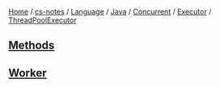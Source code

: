 [Home](https://mengxianbin.github.io) /
[cs-notes](https://mengxianbin.github.io/cs-notes/content) /
[Language](https://mengxianbin.github.io/cs-notes/content/Language) /
[Java](https://mengxianbin.github.io/cs-notes/content/Language/Java) /
[Concurrent](https://mengxianbin.github.io/cs-notes/content/Language/Java/Concurrent) /
[Executor](https://mengxianbin.github.io/cs-notes/content/Language/Java/Concurrent/Executor) /
[ThreadPoolExecutor](https://mengxianbin.github.io/cs-notes/content/Language/Java/Concurrent/Executor/ThreadPoolExecutor)

## [Methods](https://mengxianbin.github.io/cs-notes/content/Language/Java/Concurrent/Executor/ThreadPoolExecutor/Methods/)

## [Worker](https://mengxianbin.github.io/cs-notes/content/Language/Java/Concurrent/Executor/ThreadPoolExecutor/Worker/)
